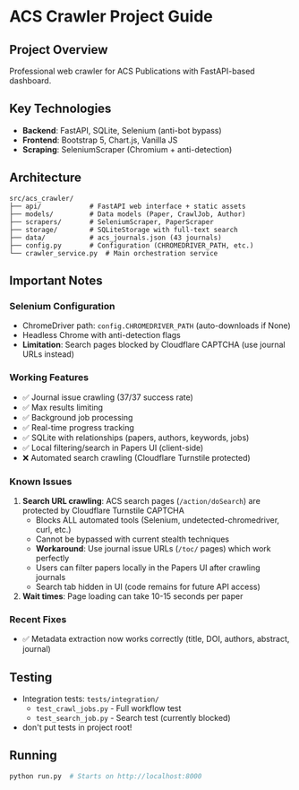 # ACS Crawler Project Guide

## Project Overview
Professional web crawler for ACS Publications with FastAPI-based dashboard.

## Key Technologies
- **Backend**: FastAPI, SQLite, Selenium (anti-bot bypass)
- **Frontend**: Bootstrap 5, Chart.js, Vanilla JS
- **Scraping**: SeleniumScraper (Chromium + anti-detection)

## Architecture
```
src/acs_crawler/
├── api/            # FastAPI web interface + static assets
├── models/         # Data models (Paper, CrawlJob, Author)
├── scrapers/       # SeleniumScraper, PaperScraper
├── storage/        # SQLiteStorage with full-text search
├── data/           # acs_journals.json (43 journals)
├── config.py       # Configuration (CHROMEDRIVER_PATH, etc.)
└── crawler_service.py  # Main orchestration service
```

## Important Notes

### Selenium Configuration
- ChromeDriver path: `config.CHROMEDRIVER_PATH` (auto-downloads if None)
- Headless Chrome with anti-detection flags
- **Limitation**: Search pages blocked by Cloudflare CAPTCHA (use journal URLs instead)

### Working Features
- ✅ Journal issue crawling (37/37 success rate)
- ✅ Max results limiting
- ✅ Background job processing
- ✅ Real-time progress tracking
- ✅ SQLite with relationships (papers, authors, keywords, jobs)
- ✅ Local filtering/search in Papers UI (client-side)
- ❌ Automated search crawling (Cloudflare Turnstile protected)

### Known Issues
1. **Search URL crawling**: ACS search pages (`/action/doSearch`) are protected by Cloudflare Turnstile CAPTCHA
   - Blocks ALL automated tools (Selenium, undetected-chromedriver, curl, etc.)
   - Cannot be bypassed with current stealth techniques
   - **Workaround**: Use journal issue URLs (`/toc/` pages) which work perfectly
   - Users can filter papers locally in the Papers UI after crawling journals
   - Search tab hidden in UI (code remains for future API access)
2. **Wait times**: Page loading can take 10-15 seconds per paper

### Recent Fixes
- ✅ Metadata extraction now works correctly (title, DOI, authors, abstract, journal)

## Testing
- Integration tests: `tests/integration/`
  - `test_crawl_jobs.py` - Full workflow test
  - `test_search_job.py` - Search test (currently blocked)
- don't put tests in project root!

## Running
```bash
python run.py  # Starts on http://localhost:8000
```
